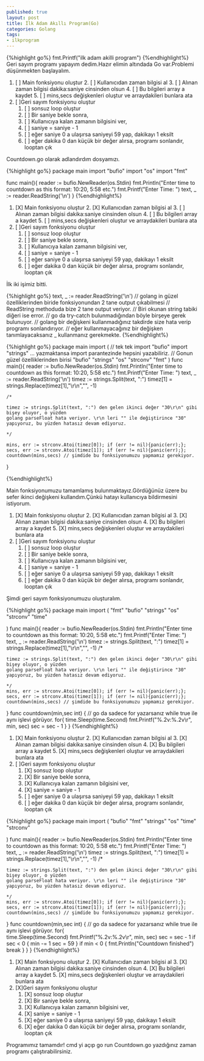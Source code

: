 ```yaml
---
published: true
layout: post
title: İlk Adam Akıllı Program(Go)
categories: Golang
tags: 
- ilkprogram
---
```

{%highlight go%}
    fmt.Printf("ilk adam akilli program")
{%endhighlight%}
Geri sayım programı yapayım dedim.Hazır elimin altındada Go var.Problemi düşünmekten başlayalım.

1. [ ] Main fonksiyonu oluştur 
   2. [ ] Kullanıcıdan zaman bilgisi al
   3. [ ] Alınan zaman bilgisi dakika:saniye cinsinden olsun
   4. [ ] Bu bilgileri array a kaydet
   5. [ ] mins,secs değişkenleri oluştur ve arraydakileri bunlara ata
2. [ ]Geri sayım fonksiyonu oluştur
   1. [ ] sonsuz loop oluştur
   2. [ ] Bir saniye bekle sonra,
   3. [ ] Kullanıcıya kalan zamanın bilgisini ver,
   4. [ ] saniye = saniye - 1
   5. [ ] eğer saniye 0 a ulaşırsa saniyeyi 59 yap, dakikayı 1 eksilt
   6. [ ] eğer dakika 0 dan küçük bir değer alırsa, programı sonlandır, looptan çık

Countdown.go olarak adlandırdım dosyamızı.

{%highlight go%}
package main
import "bufio"
import "os"
import "fmt"

func main(){
	reader := bufio.NewReader(os.Stdin)
	fmt.Println("Enter time to countdown as this format: 10:20, 5:58 etc.")
	fmt.Printf("Enter Time: ")
	text, _ := reader.ReadString('\n')
}
{%endhighlight%}
1. [X] Main fonksiyonu oluştur 
   2. [X] Kullanıcıdan zaman bilgisi al
   3. [ ] Alınan zaman bilgisi dakika:saniye cinsinden olsun
   4. [ ] Bu bilgileri array a kaydet
   5. [ ] mins,secs değişkenleri oluştur ve arraydakileri bunlara ata
2. [ ]Geri sayım fonksiyonu oluştur
   1. [ ] sonsuz loop oluştur
   2. [ ] Bir saniye bekle sonra,
   3. [ ] Kullanıcıya kalan zamanın bilgisini ver,
   4. [ ] saniye = saniye - 1
   5. [ ] eğer saniye 0 a ulaşırsa saniyeyi 59 yap, dakikayı 1 eksilt
   6. [ ] eğer dakika 0 dan küçük bir değer alırsa, programı sonlandır, looptan çık

 
 İlk iki işimiz bitti.
 
{%highlight go%}
text, _ := reader.ReadString('\n') 
// golang in güzel özelliklerinden biride fonksiyonundan 2 tane output çıkabilmesi
// ReadString methoduda bize 2 tane output veriyor. 
// Biri okunan string tabiki diğeri ise error.
// go da try-catch bulunmadığından böyle birşeye gerek bulunuyor.
// golang bir değişkeni kullanmadığınız takdirde size hata verip programı sonlandırıyor.
// eğer kullanmayacağınız bir değişken tanımlayacaksanız _ kullanmanız gerekmekte.
{%endhighlight%}

{%highlight go%}
package main
import ( 
	// tek tek import "bufio" import "strings" ... yazmaktansa import parantezinde hepsini yazabiliriz.
	// Gonun güzel özelliklerinden birisi
	"bufio"
	"strings"
	"os"
	"strconv"
	"fmt"
)
func main(){
	reader := bufio.NewReader(os.Stdin)
	fmt.Println("Enter time to countdown as this format: 10:20, 5:58 etc.")
	fmt.Printf("Enter Time: ")
	text, _ := reader.ReadString('\n')
	timez := strings.Split(text, ":")
	timez[1] = strings.Replace(timez[1],"\r\n","", -1)
	
	/* 

	timez := strings.Split(text, ":") den gelen ikinci değer "30\r\n" gibi bişey oluyor, o yüzden
	golang parseFloat hata veriyor. \r\n leri "" ile değiştirince "30" yapıyoruz, bu yüzden hatasız devam ediyoruz.

	*/ 
	
	mins, err := strconv.Atoi(timez[0]); if (err != nil){panic(err);};
	secs, err := strconv.Atoi(timez[1]); if (err != nil){panic(err);};
	countdown(mins,secs) // şimdide bu fonksiyonumuzu yapmamız gerekiyor.
}

{%endhighlight%}

Main fonksiyonumuzu tamamlamış bulunmaktayız.Gördüğünüz üzere bu sefer ikinci değişkeni kullandım.Çünkü hatayı kullanıcıya bildirmesini istiyorum.

1. [X] Main fonksiyonu oluştur 
   2. [X] Kullanıcıdan zaman bilgisi al
   3. [X] Alınan zaman bilgisi dakika:saniye cinsinden olsun
   4. [X] Bu bilgileri array a kaydet
   5. [X] mins,secs değişkenleri oluştur ve arraydakileri bunlara ata
2. [ ]Geri sayım fonksiyonu oluştur
   1. [ ] sonsuz loop oluştur
   2. [ ] Bir saniye bekle sonra,
   3. [ ] Kullanıcıya kalan zamanın bilgisini ver,
   4. [ ] saniye = saniye - 1
   5. [ ] eğer saniye 0 a ulaşırsa saniyeyi 59 yap, dakikayı 1 eksilt
   6. [ ] eğer dakika 0 dan küçük bir değer alırsa, programı sonlandır, looptan çık

 
 Şimdi geri sayım fonksiyonumuzu oluşturalım.

{%highlight go%}
package main
import (
	"fmt"
	"bufio"
	"strings"
	"os"
	"strconv"
	"time"

)
func main(){
	reader := bufio.NewReader(os.Stdin)
	fmt.Println("Enter time to countdown as this format: 10:20, 5:58 etc.")
	fmt.Printf("Enter Time: ")
	text, _ := reader.ReadString('\n')
	timez := strings.Split(text, ":")
	timez[1] = strings.Replace(timez[1],"\r\n","", -1)
	/* 

	timez := strings.Split(text, ":") den gelen ikinci değer "30\r\n" gibi bişey oluyor, o yüzden
	golang parseFloat hata veriyor. \r\n leri "" ile değiştirince "30" yapıyoruz, bu yüzden hatasız devam ediyoruz.

	*/ 
	mins, err := strconv.Atoi(timez[0]); if (err != nil){panic(err);};
	secs, err := strconv.Atoi(timez[1]); if (err != nil){panic(err);};
	countdown(mins,secs) // şimdide bu fonksiyonumuzu yapmamız gerekiyor.
}
func countdown(min,sec int) {
  // go da sadece for yazarsanız while true ile aynı işlevi görüyor.
	for{
    	time.Sleep(time.Second)
        fmt.Printf("%.2v:%.2v\r", min, sec)
        sec = sec - 1
    }
}
{%endhighlight%}
1. [X] Main fonksiyonu oluştur 
   2. [X] Kullanıcıdan zaman bilgisi al
   3. [X] Alınan zaman bilgisi dakika:saniye cinsinden olsun
   4. [X] Bu bilgileri array a kaydet
   5. [X] mins,secs değişkenleri oluştur ve arraydakileri bunlara ata
2. [ ]Geri sayım fonksiyonu oluştur
   1. [X] sonsuz loop oluştur
   2. [X] Bir saniye bekle sonra,
   3. [X] Kullanıcıya kalan zamanın bilgisini ver,
   4. [X] saniye = saniye - 1
   5. [ ] eğer saniye 0 a ulaşırsa saniyeyi 59 yap, dakikayı 1 eksilt
   6. [ ] eğer dakika 0 dan küçük bir değer alırsa, programı sonlandır, looptan çık


{%highlight go%}
package main
import (
	"bufio"
	"fmt"
	"strings"
	"os"
	"time"
	"strconv"

)
func main(){
	reader := bufio.NewReader(os.Stdin)
	fmt.Println("Enter time to countdown as this format: 10:20, 5:58 etc.")
	fmt.Printf("Enter Time: ")
	text, _ := reader.ReadString('\n')
	timez := strings.Split(text, ":")
	timez[1] = strings.Replace(timez[1],"\r\n","", -1)
	/* 

	timez := strings.Split(text, ":") den gelen ikinci değer "30\r\n" gibi bişey oluyor, o yüzden
	golang parseFloat hata veriyor. \r\n leri "" ile değiştirince "30" yapıyoruz, bu yüzden hatasız devam ediyoruz.

	*/ 
	mins, err := strconv.Atoi(timez[0]); if (err != nil){panic(err);};
	secs, err := strconv.Atoi(timez[1]); if (err != nil){panic(err);};
	countdown(mins,secs) // şimdide bu fonksiyonumuzu yapmamız gerekiyor.
}
func countdown(min,sec int) {
// go da sadece for yazarsanız while true ile aynı işlevi görüyor.
	for{  
    	time.Sleep(time.Second)
        fmt.Printf("%.2v:%.2v\r", min, sec)
        sec = sec - 1
        if sec < 0 {
		min -= 1
		sec = 59
		}
        if min < 0 {
		fmt.Println("Countdown finished")
		break
		}
    }
}
{%endhighlight%}
1. [X] Main fonksiyonu oluştur 
   2. [X] Kullanıcıdan zaman bilgisi al
   3. [X] Alınan zaman bilgisi dakika:saniye cinsinden olsun
   4. [X] Bu bilgileri array a kaydet
   5. [X] mins,secs değişkenleri oluştur ve arraydakileri bunlara ata
2. [X]Geri sayım fonksiyonu oluştur
   1. [X] sonsuz loop oluştur
   2. [X] Bir saniye bekle sonra,
   3. [X] Kullanıcıya kalan zamanın bilgisini ver,
   4. [X] saniye = saniye - 1
   5. [X] eğer saniye 0 a ulaşırsa saniyeyi 59 yap, dakikayı 1 eksilt
   6. [X] eğer dakika 0 dan küçük bir değer alırsa, programı sonlandır, looptan çık

 
 Programımız tamamdır! cmd yi açıp go run Countdown.go yazdığınız zaman programı çalıştırabilirsiniz.
